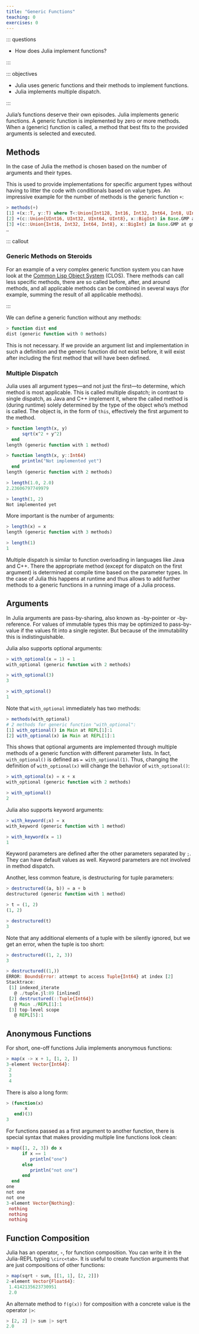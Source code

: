 ```yaml
---
title: "Generic Functions"
teaching: 0
exercises: 0
---
```


::: questions

- How does Julia implement functions?

:::

::: objectives

- Julia uses generic functions and their methods to implement functions.
- Julia implements multiple dispatch.

:::

Julia’s functions deserve their own episodes. Julia implements generic
functions. A generic function is implemented by zero or more methods. When a
(generic) function is called, a method that best fits to the provided arguments
is selected and executed.

## Methods

In the case of Julia the method is chosen based on the number of arguments and
their types.

This is used to provide implementations for specific argument types without
having to litter the code with conditionals based on value types. An impressive
example for the number of methods is the generic function `+`:

```julia
> methods(+)
[1] +(x::T, y::T) where T<:Union{Int128, Int16, Int32, Int64, Int8, UInt128, UInt16, UInt32, UInt64, UInt8} in Base at int.jl:87
[2] +(c::Union{UInt16, UInt32, UInt64, UInt8}, x::BigInt) in Base.GMP at gmp.jl:529
[3] +(c::Union{Int16, Int32, Int64, Int8}, x::BigInt) in Base.GMP at gmp.jl:535
…
```

::: callout

### Generic Methods on Steroids

For an example of a very complex generic function system you can have look at
the [Common Lisp Object
System](https://en.wikipedia.org/wiki/Common_Lisp_Object_System) (CLOS). There
methods can call less specific methods, there are so called before, after, and
around methods, and all applicable methods can be combined in several ways (for
example, summing the result of all applicable methods).

:::

We can define a generic function without any methods:

```julia
> function dist end
dist (generic function with 0 methods)
```

This is not necessary. If we provide an argument list and implementation in such
a definition and the generic function did not exist before, it will exist after
including the first method that will have been defined.

### Multiple Dispatch

Julia uses all argument types—and not just the first—to determine, which method
is most applicable. This is called multiple dispatch; in contrast to single
dispatch, as Java and C++ implement it, where the called method is (during
runtime) solely determined by the type of the object who’s method is called.
The object is, in the form of `this`, effectively the first argument to the
method.

```julia
> function length(x, y)
      sqrt(x^2 + y^2)
  end
length (generic function with 1 method)

> function length(x, y::Int64)
      println("Not implemented yet")
  end
length (generic function with 2 methods)

> length(1.0, 2.0)
2.23606797749979

> length(1, 2)
Not implemented yet
```

More important is the number of arguments:

```julia
> length(x) = x
length (generic function with 3 methods)

> length(1)
1
```

Multiple dispatch is similar to function overloading in languages like Java and
C++. There the appropriate method (except for dispatch on the first argument) is
determined at compile time based on the parameter types. In the case of Julia
this happens at runtime and thus allows to add further methods to a generic
functions in a running image of a Julia process.

## Arguments

In Julia arguments are pass-by-sharing, also known as -by-pointer or
-by-reference. For values of immutable types this may be optimized to
pass-by-value if the values fit into a single register. But because of the
immutability this is indistinguishable.

Julia also supports optional arguments:

```julia
> with_optional(x = 1) = 1
with_optional (generic function with 2 methods)

> with_optional(3)
3

> with_optional()
1
```

Note that `with_optional` immediately has two methods:

```julia
> methods(with_optional)
# 2 methods for generic function "with_optional":
[1] with_optional() in Main at REPL[1]:1
[2] with_optional(x) in Main at REPL[1]:1
```

This shows that optional arguments are implemented through multiple methods of a
generic function with different parameter lists. In fact, `with_optional()` is
defined as `= with_optional(1)`. Thus, changing the definition of
`with_optional(x)` will change the behavior of `with_optional()`:

```julia
> with_optional(x) = x + x
with_optional (generic function with 2 methods)

> with_optional()
2
```

Julia also supports keyword arguments:

```julia
> with_keyword(;x) = x
with_keyword (generic function with 1 method)

> with_keyword(x = 1)
1
```

Keyword parameters are defined after the other parameters separated by `;`. They
can have default values as well. Keyword parameters are not involved in method
dispatch.

Another, less common feature, is destructuring for tuple parameters:

```julia
> destructured((a, b)) = a + b
destructured (generic function with 1 method)

> t = (1, 2)
(1, 2)

> destructured(t)
3
```

Note that any additional elements of a tuple with be silently ignored, but we
get an error, when the tuple is too short:

```julia
> destructured((1, 2, 3))
3

> destructured((1,))
ERROR: BoundsError: attempt to access Tuple{Int64} at index [2]
Stacktrace:
 [1] indexed_iterate
   @ ./tuple.jl:89 [inlined]
 [2] destructured(::Tuple{Int64})
   @ Main ./REPL[1]:1
 [3] top-level scope
   @ REPL[5]:1
```

## Anonymous Functions

For short, one-off functions Julia implements anonymous functions:

```julia
> map(x -> x + 1, [1, 2, ])
3-element Vector{Int64}:
 2
 3
 4
```

There is also a long form:

```julia
> (function(x)
       x
   end)(3)
3
```

For functions passed as a first argument to another function, there is special
syntax that makes providing multiple line functions look clean:

```julia
> map([1, 2, 3]) do x
      if x == 1
         println("one")
      else
         println("not one")
      end
  end
one
not one
not one
3-element Vector{Nothing}:
 nothing
 nothing
 nothing
```

## Function Composition

Julia has an operator, `∘`, for function composition. You can write it in the
Julia-REPL typing `\circ<tab>`. It is useful to create function arguments that
are just compositions of other functions:

```julia
> map(sqrt ∘ sum, [[1, 1], [2, 2]])
2-element Vector{Float64}:
 1.4142135623730951
 2.0
```

An alternate method to `f(g(x))` for composition with a concrete value is the
operator `|>`:

```julia
> [2, 2] |> sum |> sqrt
2.0
```
